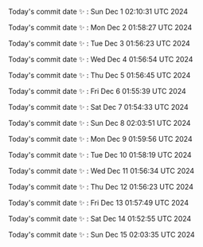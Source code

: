 Today's commit date ✨ : Sun Dec 1 02:10:31 UTC 2024 

Today's commit date ✨ : Mon Dec 2 01:58:27 UTC 2024 

Today's commit date ✨ : Tue Dec 3 01:56:23 UTC 2024 

Today's commit date ✨ : Wed Dec 4 01:56:54 UTC 2024 

Today's commit date ✨ : Thu Dec 5 01:56:45 UTC 2024 

Today's commit date ✨ : Fri Dec 6 01:55:39 UTC 2024 

Today's commit date ✨ : Sat Dec 7 01:54:33 UTC 2024 

Today's commit date ✨ : Sun Dec 8 02:03:51 UTC 2024 

Today's commit date ✨ : Mon Dec 9 01:59:56 UTC 2024 

Today's commit date ✨ : Tue Dec 10 01:58:19 UTC 2024 

Today's commit date ✨ : Wed Dec 11 01:56:34 UTC 2024 

Today's commit date ✨ : Thu Dec 12 01:56:23 UTC 2024 

Today's commit date ✨ : Fri Dec 13 01:57:49 UTC 2024 

Today's commit date ✨ : Sat Dec 14 01:52:55 UTC 2024 

Today's commit date ✨ : Sun Dec 15 02:03:35 UTC 2024 

